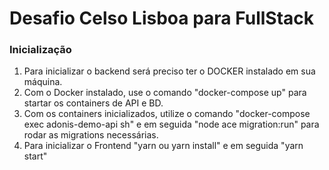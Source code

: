 # Desafio Celso Lisboa para FullStack

### Inicialização

1. Para inicializar o backend será preciso ter o DOCKER instalado em sua máquina.
2. Com o Docker instalado, use o comando "docker-compose up" para startar os containers de API e BD.
3. Com os containers inicializados, utilize o comando "docker-compose exec adonis-demo-api sh" e em seguida "node ace migration:run" para rodar as migrations necessárias.
4. Para inicializar o Frontend "yarn ou yarn install" e em seguida "yarn start"
